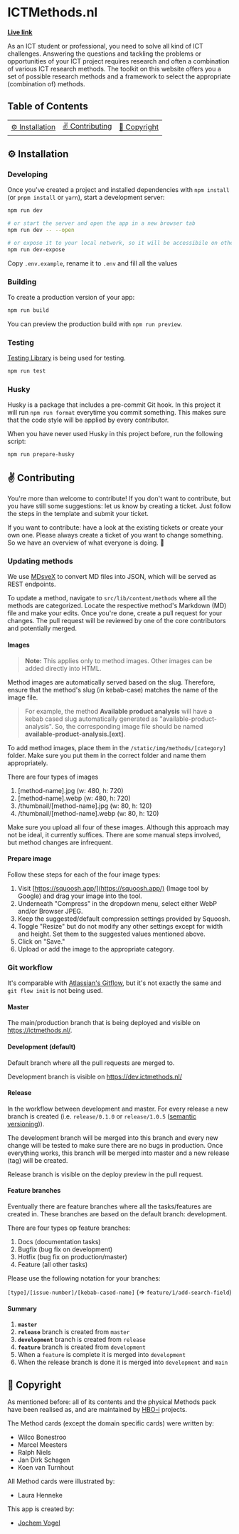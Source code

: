 # ICTMethods.nl

**[Live link](https://v2.ictmethods.nl/)**

As an ICT student or professional, you need to solve all kind of ICT challenges. Answering the questions and tackling the problems or opportunities of your ICT project requires research and often a combination of various ICT research methods. The toolkit on this website offers you a set of possible research methods and a framework to select the appropriate (combination of) methods.

## Table of Contents

<table>
<tr>
<td align="center"><a href="#gear-installation">⚙️ Installation<a></td>
<td align="center"><a href="#v-contributing">✌️ Contributing
<td align="center"><a href="#memo-copyright">📝 Copyright<a></td>
</tr>
</table>

## :gear: Installation

### Developing

Once you've created a project and installed dependencies with `npm install` (or `pnpm install` or `yarn`), start a development server:

```bash
npm run dev

# or start the server and open the app in a new browser tab
npm run dev -- --open

# or expose it to your local network, so it will be accessibile on other devices (like your phone)
npm run dev-expose
```

Copy `.env.example`, rename it to `.env` and fill all the values

### Building

To create a production version of your app:

```bash
npm run build
```

You can preview the production build with `npm run preview`.

### Testing

[Testing Library](https://testing-library.com/docs/svelte-testing-library/intro/) is being used for testing.

```bash
npm run test
```

### Husky

Husky is a package that includes a pre-commit Git hook. In this project it will run `npm run format` everytime you commit something. This makes sure that the code style will be applied by every contributor.

When you have never used Husky in this project before, run the following script:

```bash
npm run prepare-husky
```

## :v: Contributing

You're more than welcome to contribute! If you don't want to contribute, but you have still some suggestions: let us know by creating a ticket. Just follow the steps in the template and submit your ticket.

If you want to contribute: have a look at the existing tickets or create your own one. Please always create a ticket of you want to change something. So we have an overview of what everyone is doing. 🙂

### Updating methods

We use [MDsveX](https://mdsvex.pngwn.io/) to convert MD files into JSON, which will be served as REST endpoints.

To update a method, navigate to `src/lib/content/methods` where all the methods are categorized. Locate the respective method's Markdown (MD) file and make your edits. Once you're done, create a pull request for your changes. The pull request will be reviewed by one of the core contributors and potentially merged.

#### Images

> **Note:** This applies only to method images. Other images can be added directly into HTML.

Method images are automatically served based on the slug. Therefore, ensure that the method's slug (in kebab-case) matches the name of the image file.

> For example, the method **Available product analysis** will have a kebab cased slug automatically generated as "available-product-analysis". So, the corresponding image file should be named **available-product-analysis.[ext]**.

To add method images, place them in the `/static/img/methods/[category]` folder. Make sure you put them in the correct folder and name them appropriately.

There are four types of images

1.  [method-name].jpg (w: 480, h: 720)
2.  [method-name].webp (w: 480, h: 720)
3.  /thumbnail/[method-name].jpg (w: 80, h: 120)
4.  /thumbnail/[method-name].webp (w: 80, h: 120)

Make sure you upload all four of these images. Although this approach may not be ideal, it currently suffices. There are some manual steps involved, but method changes are infrequent.

#### Prepare image

Follow these steps for each of the four image types:

1.  Visit [https://squoosh.app/](https://squoosh.app/) (Image tool by Google) and drag your image into the tool.
2.  Underneath "Compress" in the dropdown menu, select either WebP and/or Browser JPEG.
3.  Keep the suggested/default compression settings provided by Squoosh.
4.  Toggle "Resize" but do not modify any other settings except for width and height. Set them to the suggested values mentioned above.
5.  Click on "Save."
6.  Upload or add the image to the appropriate category.

### Git workflow

It's comparable with [Atlassian's Gitflow](https://www.atlassian.com/git/tutorials/comparing-workflows/gitflow-workflow), but it's not exactly the same and `git flow init` is not being used.

#### Master

The main/production branch that is being deployed and visible on https://ictmethods.nl/.

#### Development (default)

Default branch where all the pull requests are merged to.

Development branch is visible on https://dev.ictmethods.nl/

#### Release

In the workflow between development and master. For every release a new branch is created (i.e. `release/0.1.0` or `release/1.0.5` ([semantic versioning](https://semver.org/))).

The development branch will be merged into this branch and every new change will be tested to make sure there are no bugs in production. Once everything works, this branch will be merged into master and a new release (tag) will be created.

Release branch is visible on the deploy preview in the pull request.

#### Feature branches

Eventually there are feature branches where all the tasks/features are created in. These branches are based on the default branch: development.

There are four types op feature branches:

1. Docs (documentation tasks)
2. Bugfix (bug fix on development)
3. Hotfix (bug fix on production/master)
4. Feature (all other tasks)

Please use the following notation for your branches:

`[type]/[issue-number]/[kebab-cased-name]` (=> `feature/1/add-search-field`)

#### Summary

1. **`master`**
2. **`release`** branch is created from `master`
3. **`development`** branch is created from `release`
4. **`feature`** branch is created from `development`
5. When a `feature` is complete it is merged into `development`
6. When the release branch is done it is merged into `development` and `main`

## :memo: Copyright

As mentioned before: all of its contents and the physical Methods pack have been realised as, and are maintained by [HBO-i](https://www.hbo-i.nl/) projects.

The Method cards (except the domain specific cards) were written by:

- Wilco Bonestroo
- Marcel Meesters
- Ralph Niels
- Jan Dirk Schagen
- Koen van Turnhout

All Method cards were illustrated by:

- Laura Henneke

This app is created by:

- [Jochem Vogel](https://www.jochemvogel.com)
